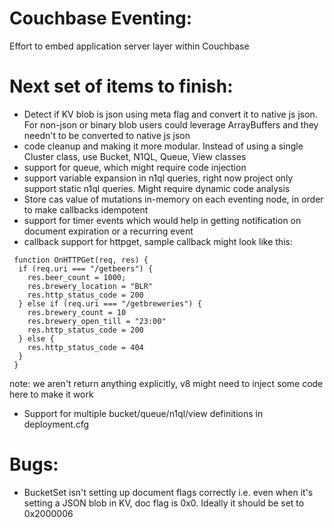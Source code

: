 Couchbase Eventing:
==================

Effort to embed application server layer within Couchbase


Next set of items to finish:
===========================

* Detect if KV blob is json using meta flag and convert it to native js json.
  For non-json or binary blob users could leverage ArrayBuffers and they
  needn't to be converted to native js json
* code cleanup and making it more modular. Instead of using a single
  Cluster class, use Bucket, N1QL, Queue, View classes
* support for queue, which might require code injection
* support variable expansion in n1ql queries, right now project only
  support static n1ql queries. Might require dynamic code analysis
* Store cas value of mutations in-memory on each eventing node,
  in order to make callbacks idempotent
* support for timer events which would help in getting notification on
  document expiration or a recurring event
* callback support for httpget, sample callback might look like this:

```
 function OnHTTPGet(req, res) {
  if (req.uri === "/getbeers") {
    res.beer_count = 1000;
    res.brewery_location = "BLR"
    res.http_status_code = 200
  } else if (req.uri === "/getbreweries") {
    res.brewery_count = 10
    res.brewery_open_till = "23:00"
    res.http_status_code = 200
  } else {
    res.http_status_code = 404
  }
 }
```
note: we aren't return anything explicitly, v8 might need to inject some code
     here to make it work

* Support for multiple bucket/queue/n1ql/view definitions in deployment.cfg

Bugs:
====

* BucketSet isn't setting up document flags correctly i.e. even when it's setting a
  JSON blob in KV, doc flag is 0x0. Ideally it should be set to 0x2000006


